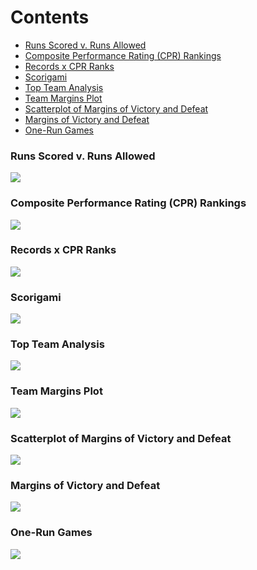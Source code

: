 
# Contents

- [Runs Scored v. Runs Allowed](#runs-scored-v.-runs-allowed)
- [Composite Performance Rating (CPR)
  Rankings](#composite-performance-rating-cpr-rankings)
- [Records x CPR Ranks](#records-x-cpr-ranks)
- [Scorigami](#scorigami)
- [Top Team Analysis](#top-team-analysis)
- [Team Margins Plot](#team-margins-plot)
- [Scatterplot of Margins of Victory and
  Defeat](#scatterplot-of-margins-of-victory-and-defeat)
- [Margins of Victory and Defeat](#margins-of-victory-and-defeat)
- [One-Run Games](#one-run-games)

### Runs Scored v. Runs Allowed

![](README_files/figure-gfm/unnamed-chunk-5-1.png)<!-- -->

### Composite Performance Rating (CPR) Rankings

![](README_files/figure-gfm/unnamed-chunk-8-1.png)<!-- -->

### Records x CPR Ranks

![](README_files/figure-gfm/unnamed-chunk-10-1.png)<!-- -->

### Scorigami

![](README_files/figure-gfm/unnamed-chunk-11-1.png)<!-- -->

### Top Team Analysis

![](README_files/figure-gfm/unnamed-chunk-12-1.png)<!-- -->

### Team Margins Plot

![](README_files/figure-gfm/unnamed-chunk-13-1.png)<!-- -->

### Scatterplot of Margins of Victory and Defeat

![](README_files/figure-gfm/unnamed-chunk-15-1.png)<!-- -->

### Margins of Victory and Defeat

![](README_files/figure-gfm/unnamed-chunk-16-1.png)<!-- -->

### One-Run Games

![](README_files/figure-gfm/unnamed-chunk-17-1.png)<!-- -->
